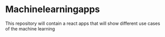 # Machinelearningapps
This repository will contain a react apps that will show different use cases of the machine learning
